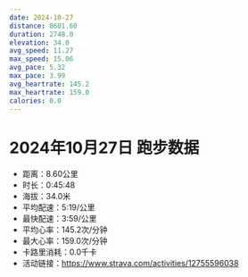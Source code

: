 ```yaml
---
date: 2024-10-27
distance: 8601.60
duration: 2748.0
elevation: 34.0
avg_speed: 11.27
max_speed: 15.06
avg_pace: 5.32
max_pace: 3.99
avg_heartrate: 145.2
max_heartrate: 159.0
calories: 0.0
---
```


# 2024年10月27日 跑步数据

- 距离：8.60公里
- 时长：0:45:48
- 海拔：34.0米
- 平均配速：5:19/公里
- 最快配速：3:59/公里
- 平均心率：145.2次/分钟
- 最大心率：159.0次/分钟
- 卡路里消耗：0.0千卡
- 活动链接：https://www.strava.com/activities/12755596038
